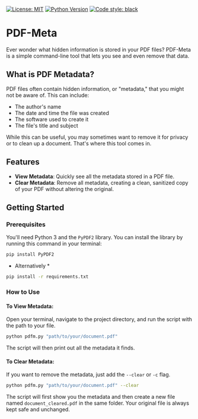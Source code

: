 [![License: MIT](https://img.shields.io/badge/License-MIT-yellow.svg)](https://opensource.org/licenses/MIT)
[![Python Version](https://img.shields.io/badge/python-3.x-blue.svg)](https://www.python.org/downloads/)
[![Code style: black](https://img.shields.io/badge/code%20style-black-000000.svg)](https://github.com/psf/black)

# PDF-Meta


Ever wonder what hidden information is stored in your PDF files? PDF-Meta is a simple command-line tool that lets you see and even remove that data.

## What is PDF Metadata?

PDF files often contain hidden information, or "metadata," that you might not be aware of. This can include:

  * The author's name
  * The date and time the file was created
  * The software used to create it
  * The file's title and subject

While this can be useful, you may sometimes want to remove it for privacy or to clean up a document. That's where this tool comes in.

## Features

  * **View Metadata**: Quickly see all the metadata stored in a PDF file.
  * **Clear Metadata**: Remove all metadata, creating a clean, sanitized copy of your PDF without altering the original.

## Getting Started

### Prerequisites

You'll need Python 3 and the `PyPDF2` library. You can install the library by running this command in your terminal:

```bash
pip install PyPDF2
```

* Alternatively *
```bash
pip install -r requirements.txt
```


### How to Use

#### To View Metadata:

Open your terminal, navigate to the project directory, and run the script with the path to your file.

```bash
python pdfm.py "path/to/your/document.pdf"
```

The script will then print out all the metadata it finds.

#### To Clear Metadata:

If you want to remove the metadata, just add the `--clear` or `-c` flag.

```bash
python pdfm.py "path/to/your/document.pdf" --clear
```

The script will first show you the metadata and then create a new file named `document_cleared.pdf` in the same folder. Your original file is always kept safe and unchanged.
